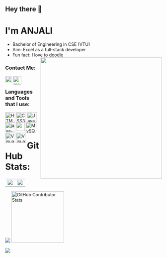 ## Hey there 👋
# I'm ANJALI

- Bachelor of Engineering in CSE (VTU)
- Aim: Excel as a full-stack developer
- Fun fact: I love to doodle      <img align='right' src="https://i.postimg.cc/PqVq82b7/poqey-EV-800-removebg-preview.png" width="390">


### Contact Me:

[<img align="left" alt="me | Gmail" width="22px" src="https://img.icons8.com/color/48/gmail-new.png" />][gmail]
[<img align="left" alt="me | LinkedIn" width="27"  src="https://img.icons8.com/color/48/linkedin.png" />][linkedin]
<br />

### Languages and Tools that I use:

<img align="left" alt="HTML5" width="32px" src="https://img.icons8.com/color/48/html-5--v1.png" />
<img align="left" alt="CSS3" width="32px" src="https://img.icons8.com/color/48/css3.png" />
<img align="left" alt="JavaScript" width="32px" src="https://img.icons8.com/color/48/javascript--v1.png" />
<img align="left" width="32px"  src="https://img.icons8.com/fluency/48/java-coffee-cup-logo.png" alt="java-coffee-cup-logo" />
<img align="left" width="28px"  src="https://img.icons8.com/color/48/figma--v1.png" />
<img align="left" alt="MySQL" width="34px" src="https://img.icons8.com/color/48/mysql-logo.png" />
<img align="left" alt="Visual Studio Code" width="32px" src="https://img.icons8.com/?size=100&id=20906&format=png&color=000000" />
<img align="left" alt="Visual Studio Code" width="32px" src="https://img.icons8.com/color/48/visual-studio-code-2019.png" />

<br />
<br />

[gmail]: https://mail.google.com/mail/u/
[linkedin]: https://www.linkedin.com/in/anjali-k-s-476345228/

<br />

# GitHub Stats:

<table>
  <tr>
    <td style="border: none;">
      <img src="https://github-readme-stats.vercel.app/api?username=arcane77&theme=tokyonight&hide_border=false&include_all_commits=true&count_private=false" />
    </td>
    <td style="border: none;">
      <img src="https://github-readme-streak-stats.herokuapp.com/?user=arcane77&theme=tokyonight&hide_border=false" />
    </td>
  </tr>
</table>

<img src="https://github-readme-stats.vercel.app/api/top-langs/?username=arcane77&theme=tokyonight&hide_border=false&include_all_commits=true&count_private=false&layout=compact" /> <img src="https://github-contributor-stats.vercel.app/api?username=arcane77&limit=5&theme=tokyonight&combine_all_yearly_contributions=true" width="58%" height="165px" alt="GitHub Contributor Stats"/>

[![](https://visitcount.itsvg.in/api?id=arcane77&icon=0&color=0&theme=light)](https://visitcount.itsvg.in)
